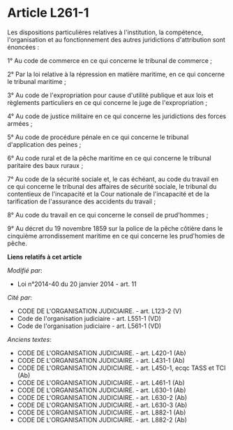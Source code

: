 # Article L261-1

Les dispositions particulières relatives à l'institution, la compétence, l'organisation et au fonctionnement des autres
juridictions d'attribution sont énoncées :

1° Au code de commerce en ce qui concerne le tribunal de commerce ;

2° Par la loi relative à la répression en matière maritime, en ce qui concerne le tribunal maritime ;

3° Au code de l'expropriation pour cause d'utilité publique et aux lois et règlements particuliers en ce qui concerne le juge
de l'expropriation ;

4° Au code de justice militaire en ce qui concerne les juridictions des forces armées ;

5° Au code de procédure pénale en ce qui concerne le tribunal d'application des peines ;

6° Au code rural et de la pêche maritime en ce qui concerne le tribunal paritaire des baux ruraux ;

7° Au code de la sécurité sociale et, le cas échéant, au code du travail en ce qui concerne le tribunal des affaires de
sécurité sociale, le tribunal du contentieux de l'incapacité et la Cour nationale de l'incapacité et de la tarification de
l'assurance des accidents du travail ;

8° Au code du travail en ce qui concerne le conseil de prud'hommes ;

9° Au décret du 19 novembre 1859 sur la police de la pêche côtière dans le cinquième arrondissement maritime en ce qui
concerne les prud'homies de pêche.

**Liens relatifs à cet article**

_Modifié par_:

  - Loi n°2014-40 du 20 janvier 2014 - art. 11

_Cité par_:

  - CODE DE L'ORGANISATION JUDICIAIRE. - art. L123-2 (V)
  - Code de l'organisation judiciaire - art. L551-1 (VD)
  - Code de l'organisation judiciaire - art. L561-1 (VD)

_Anciens textes_:

  - CODE DE L'ORGANISATION JUDICIAIRE. - art. L420-1 (Ab)
  - CODE DE L'ORGANISATION JUDICIAIRE. - art. L431-1 (Ab)
  - CODE DE L'ORGANISATION JUDICIAIRE. - art. L450-1, ecqc TASS et TCI (Ab)
  - CODE DE L'ORGANISATION JUDICIAIRE. - art. L461-1 (Ab)
  - CODE DE L'ORGANISATION JUDICIAIRE. - art. L630-1 (Ab)
  - CODE DE L'ORGANISATION JUDICIAIRE. - art. L630-2 (Ab)
  - CODE DE L'ORGANISATION JUDICIAIRE. - art. L630-3 (Ab)
  - CODE DE L'ORGANISATION JUDICIAIRE. - art. L882-1 (Ab)
  - CODE DE L'ORGANISATION JUDICIAIRE. - art. L882-2 (Ab)
